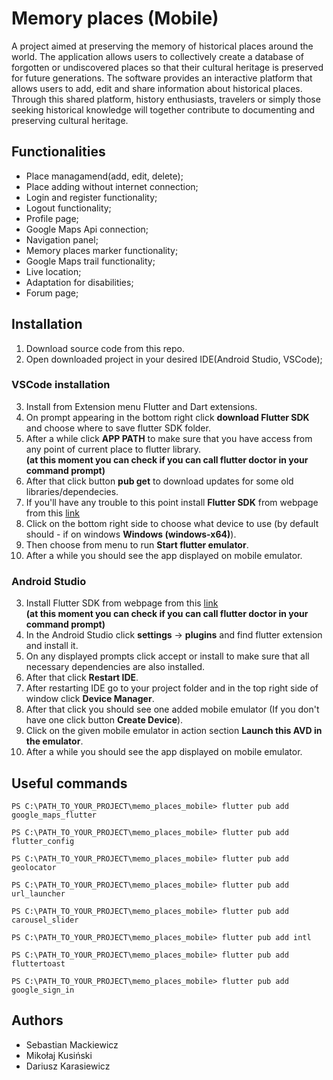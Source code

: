 # Memory places (Mobile)

A project aimed at preserving the memory of historical places around the world. The application allows users to collectively create a database of forgotten or undiscovered places so that their cultural heritage is preserved for future generations. The software provides an interactive platform that allows users to add, edit and share information about historical places. Through this shared platform, history enthusiasts, travelers or simply those seeking historical knowledge will together contribute to documenting and preserving cultural heritage.

## Functionalities

- Place managamend(add, edit, delete);
- Place adding without internet connection;
- Login and register functionality;
- Logout functionality;
- Profile page;
- Google Maps Api connection;
- Navigation panel;
- Memory places marker functionality;
- Google Maps trail functionality;
- Live location;
- Adaptation for disabilities;
- Forum page;

## Installation

1. Download source code from this repo.</br>
2. Open downloaded project in your desired IDE(Android Studio, VSCode);</br>

### VSCode installation

3. Install from Extension menu Flutter and Dart extensions. </br>
4. On prompt appearing in the bottom right click <strong>download Flutter SDK</strong> and choose where to save flutter SDK folder.</br>
5. After a while click <strong>APP PATH</strong> to make sure that you have access from any point of current place to flutter library.</br>
   <strong>(at this moment you can check if you can call <strong>flutter doctor</strong> in your command prompt)</strong></br>
6. After that click button <strong>pub get</strong> to download updates for some old libraries/dependecies.</br>
7. If you'll have any trouble to this point install <strong>Flutter SDK</strong> from webpage from this [link](https://docs.flutter.dev/get-started/install)</br>
8. Click on the bottom right side to choose what device to use (by default should - if on windows <strong>Windows (windows-x64)</strong>).</br>
9. Then choose from menu to run <strong>Start flutter emulator</strong>.</br>
10. After a while you should see the app displayed on mobile emulator.</br>

### Android Studio

3. Install Flutter SDK from webpage from this [link](https://docs.flutter.dev/get-started/install)</br>
   <strong>(at this moment you can check if you can call flutter doctor in your command prompt)</strong></br>
4. In the Android Studio click <strong>settings</strong> -> <strong>plugins</strong> and find flutter extension and install it.</br>
5. On any displayed prompts click accept or install to make sure that all necessary dependencies are also installed.</br>
6. After that click <strong>Restart IDE</strong>.</br>
7. After restarting IDE go to your project folder and in the top right side of window click <strong>Device Manager</strong>.</br>
8. After that click you should see one added mobile emulator (If you don't have one click button <strong>Create Device</strong>).</br>
9. Click on the given mobile emulator in action section <strong>Launch this AVD in the emulator</strong>.</br>
10. After a while you should see the app displayed on mobile emulator.</br>

## Useful commands

```console
PS C:\PATH_TO_YOUR_PROJECT\memo_places_mobile> flutter pub add google_maps_flutter
```

```console
PS C:\PATH_TO_YOUR_PROJECT\memo_places_mobile> flutter pub add flutter_config
```

```console
PS C:\PATH_TO_YOUR_PROJECT\memo_places_mobile> flutter pub add geolocator
```

```console
PS C:\PATH_TO_YOUR_PROJECT\memo_places_mobile> flutter pub add url_launcher
```

```console
PS C:\PATH_TO_YOUR_PROJECT\memo_places_mobile> flutter pub add carousel_slider
```

```console
PS C:\PATH_TO_YOUR_PROJECT\memo_places_mobile> flutter pub add intl
```

```console
PS C:\PATH_TO_YOUR_PROJECT\memo_places_mobile> flutter pub add fluttertoast
```

```console
PS C:\PATH_TO_YOUR_PROJECT\memo_places_mobile> flutter pub add google_sign_in
```

## Authors

- Sebastian Mackiewicz
- Mikołaj Kusiński
- Dariusz Karasiewicz
